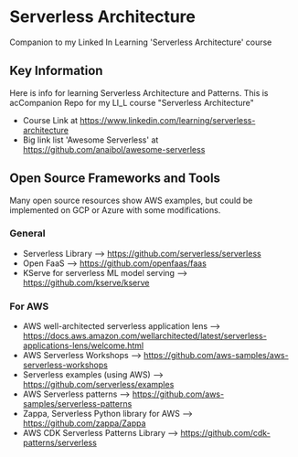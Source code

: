 # Serverless Architecture

Companion to my Linked In Learning 'Serverless Architecture' course

## Key Information
Here is info for learning Serverless Architecture and Patterns. This is acCompanion Repo for my LI_L course "Serverless Architecture"
- Course Link at https://www.linkedin.com/learning/serverless-architecture
- Big link list 'Awesome Serverless' at https://github.com/anaibol/awesome-serverless

## Open Source Frameworks and Tools

Many open source resources show AWS examples, but could be implemented on GCP or Azure with some modifications.  

### General
- Serverless Library --> https://github.com/serverless/serverless
- Open FaaS --> https://github.com/openfaas/faas
- KServe for serverless ML model serving --> https://github.com/kserve/kserve

### For AWS
- AWS well-architected serverless application lens --> https://docs.aws.amazon.com/wellarchitected/latest/serverless-applications-lens/welcome.html
- AWS Serverless Workshops --> https://github.com/aws-samples/aws-serverless-workshops
- Serverless examples (using AWS) --> https://github.com/serverless/examples
- AWS Serverless patterns --> https://github.com/aws-samples/serverless-patterns
- Zappa, Serverless Python library for AWS --> https://github.com/zappa/Zappa
- AWS CDK Serverless Patterns Library --> https://github.com/cdk-patterns/serverless

